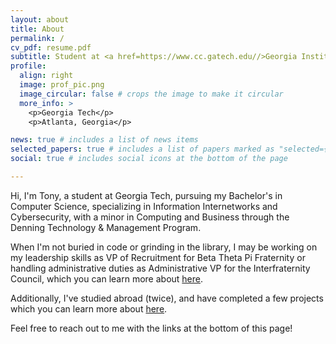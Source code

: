 ```yaml
---
layout: about
title: About
permalink: /
cv_pdf: resume.pdf
subtitle: Student at <a href=https://www.cc.gatech.edu//>Georgia Institue of Technology</a>
profile:
  align: right
  image: prof_pic.png
  image_circular: false # crops the image to make it circular
  more_info: >
    <p>Georgia Tech</p>
    <p>Atlanta, Georgia</p>

news: true # includes a list of news items
selected_papers: true # includes a list of papers marked as "selected={true}"
social: true # includes social icons at the bottom of the page

---
```

          
Hi, I'm Tony, a student at Georgia Tech, pursuing my Bachelor's in Computer Science, specializing in Information Internetworks and Cybersecurity, with a minor in Computing and Business through the Denning Technology & Management Program.

When I'm not buried in code or grinding in the library, I may be working on my leadership skills as VP of Recruitment for Beta Theta Pi Fraternity or handling administrative duties as Administrative VP for the Interfraternity Council, which you can learn more about [here](/al-folio/leadership/).

Additionally, I've studied abroad (twice), and have completed a few projects which you can learn more about [here](/al-folio/projects/).

Feel free to reach out to me with the links at the bottom of this page!

<!-- [Font Awesome icons](https://fontawesome.com/) and [Academicons](https://jpswalsh.github.io/academicons/), like the ones below. Add your Facebook, Twitter, LinkedIn, Google Scholar, or just disable all of them. -->



